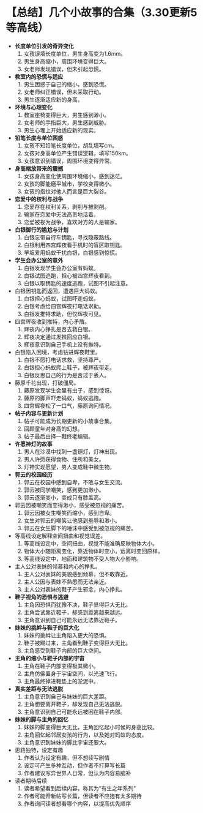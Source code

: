# 【总结】几个小故事的合集（3.30更新5等高线）

-   **长度单位引发的奇异变化**
    1.  女孩误填长度单位，男生身高变为1.6mm。
    2.  男生身高缩小，周围环境变得巨大。
    3.  女老师发现错误，但未引起恐慌。
-   **教室内的恐慌与适应**
    1.  男生困惑于自己的缩小，感到恐慌。
    2.  女老师纠正错误，但未采取行动。
    3.  男生逐渐适应新的身高。
-   **环境与心理变化**
    1.  教室座椅变得巨大，男生感到渺小。
    2.  女老师的手指巨大，男生感到威胁。
    3.  男生心理上开始适应新的现实。
-   **铅笔长度与单位困惑**
    1.  女孩不知铅笔长度单位，胡乱填写cm。
    2.  女孩对身高单位产生错误逻辑，填写150km。
    3.  女孩意识到错误，周围环境变得异常。
-   **身高缩放带来的震撼**
    1.  女孩身高变化使周围环境缩小，感到迷茫。
    2.  女孩的脚能磨平城市，学校变得微小。
    3.  女孩的指纹对他人而言是巨大裂谷。
-   **恋爱中的权利与战争**
    1.  恋爱存在权利关系，剥削与被剥削。
    2.  输家在恋爱中无法高贵地活着。
    3.  恋爱被视为战争，喜欢对方的人是输家。
-   **白银御行的尴尬与计划**
    1.  白银忘带自行车钥匙，寻找隐蔽路线。
    2.  白银利用四宫辉夜看手机时的盲区取钥匙。
    3.  早坂爱用蚂蚁干扰白银，白银感到惊慌。
-   **学生会办公室的意外**
    1.  白银发现学生会办公室有蚂蚁。
    2.  白银试图逃跑，担心被四宫辉夜看到。
    3.  白银以取钥匙的速度逃跑，试图不引起注意。
-   白银因钥匙而返回，遭遇巨大蚂蚁。
    1.  白银担心蚂蚁，试图吓走蚂蚁。
    2.  白银考虑给四宫辉夜打电话求助。
    3.  白银发推特求助，但仅辉夜可见。
-   四宫辉夜收到推特，内心矛盾。
    1.  辉夜内心挣扎是否去救白银。
    2.  辉夜决定通过发推回应白银。
    3.  辉夜意识到自己手机上没有推特。
-   白银陷入困境，考虑钻进辉夜鞋里。
    1.  白银不愿打电话求救，坚持尊严。
    2.  白银担心蚂蚁爬上鞋子，被辉夜带走。
    3.  白银反思自己的行为是否过于丢人。
-   藤原千花出现，打破僵局。
    1.  藤原发现学生会里有虫子，感到惊讶。
    2.  藤原的脚声吓走蚂蚁，蚂蚁逃跑。
    3.  四宫辉夜松了一口气，藤原询问情况。
-   **帖子内容与更新计划**
    1.  帖子可能成为长期更新的小故事合集。
    2.  回顾童年对身高的幻想。
    3.  帖子最后由择一鞋终老编辑。
-   **许愿神灯的故事**
    1.  男人在沙漠中找到一盏铜灯，灯神出现。
    2.  男人许愿获得食物、住所和美女。
    3.  灯神实现愿望，男人变成鞋中微生物。
-   **郭云的校园经历**
    1.  郭云在校园中感到自卑，不敢与女生交流。
    2.  郭云被同学嘲笑，感到更加渺小。
    3.  郭云逐渐变小，变成只有膝盖高。
-   郭云因被嘲笑而变得渺小，感受被忽视的痛苦。
    1.  郭云因被女生嘲笑而缩小，感到自卑。
    2.  女生对郭云的嘲笑让他感到羞辱和渺小。
    3.  郭云在女生脚下的唾沫中感受到被忽视的痛苦。
-   等高线设定解释空间扭曲和视觉误差。
    1.  等高线设定中，空间扭曲，视觉不能准确反映物体大小。
    2.  物体大小随距离变化，靠近物体时变小，远离时变回原样。
    3.  等高线设定中，地面和建筑物不受人物大小影响。
-   主人公对表妹的倾慕和内心的挣扎。
    1.  主人公对表妹的美貌感到倾慕，但不敢靠近。
    2.  主人公因与表妹不熟悉而无法亲近。
    3.  主人公对表妹的鞋子产生邪念，内心挣扎。
-   **鞋子视角的恐惧与逃避**
    1.  主角因恐惧而犹豫不决，鞋子显得巨大无比。
    2.  主角尝试靠近鞋子，却感到距离越来越远。
    3.  主角意识到自己可能永远无法靠近鞋子。
-   **妹妹的挑衅与鞋子的巨大化**
    1.  妹妹的挑衅让主角陷入更大的恐惧。
    2.  鞋子被踢过来，主角看到鞋子变得巨大无比。
    3.  主角感受到鞋子内部的巨大空间。
-   **主角的缩小与鞋子内部的宇宙**
    1.  主角在鞋子内部变得极其微小。
    2.  主角仿佛置身于宇宙空间，以光速飞行。
    3.  主角最终掉进鞋垫上的淤泥中。
-   **真实差距与无法逃脱**
    1.  主角意识到自己与妹妹的巨大差距。
    2.  主角想要离开鞋子，却发现自己无法逃脱。
    3.  主角意识到自己可能永远被困在鞋子内部。
-   **妹妹的脚与主角的回忆**
    1.  妹妹的脚变得巨大无比，主角回忆起小时候的身高比较。
    2.  主角回忆起邻居女孩的行为，以及她对蚂蚁的态度。
    3.  主角意识到妹妹的脚比宇宙还要大。
-   思路独特，设定有趣
    1.  作者认为设定有趣，但不想续写剧情
    2.  设定可产生多种互动，但作者不打算写长篇
    3.  作者建议写异世界人日常，但认为内容易脑补
-   读者期待后续
    1.  读者希望看到后续内容，称其为“有生之年系列”
    2.  作者可能开新帖写长篇，但读者不应抱有太多期待
    3.  作者询问读者想看哪个内容，以提高优先顺序